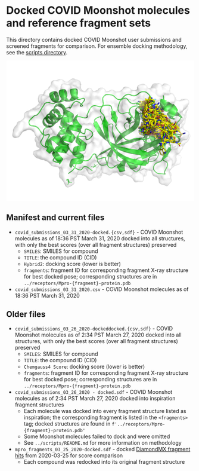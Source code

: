 # Docked COVID Moonshot molecules and reference fragment sets

This directory contains docked COVID Moonshot user submissions and screened fragments for comparison.
For ensemble docking methodology, see the [scripts directory](../scripts).

![ensemble of docked molecules](https://github.com/foldingathome/covid-moonshot/raw/master/moonshot-submissions/docked-molecules.png "Ensemble of docked molecules")

## Manifest and current files
* `covid_submissions_03_31_2020-docked.{csv,sdf}` - COVID Moonshot molecules as of 18:36 PST March 31, 2020 docked into all structures, with only the best scores (over all fragment structures) preserved
  * `SMILES`: SMILES for compound
  * `TITLE`: the compound ID (CID)
  * `Hybrid2`: docking score (lower is better)
  * `fragments`: fragment ID for corresponding fragment X-ray structure for best docked pose; corresponding structures are in `../receptors/Mpro-{fragment}-protein.pdb`
* `covid_submissions_03_31_2020.csv` - COVID Moonshot molecules as of 18:36 PST March 31, 2020

## Older files
* `covid_submissions_03_26_2020-dockeddocked.{csv,sdf}` - COVID Moonshot molecules as of 2:34 PST March 27, 2020 docked into all structures, with only the best scores (over all fragment structures) preserved
  * `SMILES`: SMILES for compound
  * `TITLE`: the compound ID (CID)
  * `Chemgauss4 Score`: docking score (lower is better)
  * `fragments`: fragment ID for corresponding fragment X-ray structure for best docked pose; corresponding structures are in `../receptors/Mpro-{fragment}-protein.pdb`
* `covid_submissions_03_26_2020 - docked.sdf` - COVID Moonshot molecules as of 2:34 PST March 27, 2020 docked into inspiration fragment structures
   * Each molecule was docked into every fragment structure listed as inspiration; the corresponding fragment is listed in the `<fragments>` tag;
     docked structures are found in `f'../receptors/Mpro-{fragment}-protein.pdb'`
   * Some Moonshot molecules failed to dock and were omitted
   * See `../scripts/README.md` for more information on methodology
* `mpro_fragments_03_25_2020-docked.sdf` - docked [DiamondMX fragment hits](https://www.diamond.ac.uk/covid-19/for-scientists/Main-protease-structure-and-XChem/Downloads.html) from 2020-03-25 for score comparison
   * Each compound was redocked into its original fragment structure
